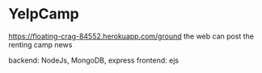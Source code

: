 # YelpCamp
https://floating-crag-84552.herokuapp.com/ground
the web can post the renting camp news


backend: NodeJs, MongoDB, express
frontend: ejs
